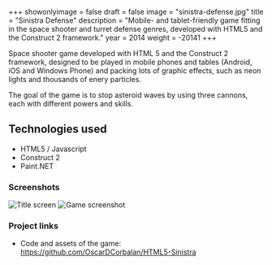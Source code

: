 +++
showonlyimage = false
draft = false
image = "sinistra-defense.jpg"
title = "Sinistra Defense"
description = "Mobile- and tablet-friendly game fitting in the space shooter and turret defense genres, developed with HTML5 and the Construct 2 framework."
year = 2014
weight = -20141
+++

Space shooter game developed with HTML 5 and the Construct 2 framework, designed to be played in mobile phones and tables (Android, iOS and Windows Phone) and packing lots of graphic effects, such as neon lights and thousands of enery particles.

The goal of the game is to stop asteroid waves by using three cannons, each with different powers and skills.

## Technologies used

* HTML5 / Javascript
* Construct 2
* Paint.NET

### Screenshots

![Title screen](/project/sinistra-defense/title.png)
![Game screenshot](/project/sinistra-defense/screen.jpg)

### Project links

* Code and assets of the game: https://github.com/OscarDCorbalan/HTML5-Sinistra
